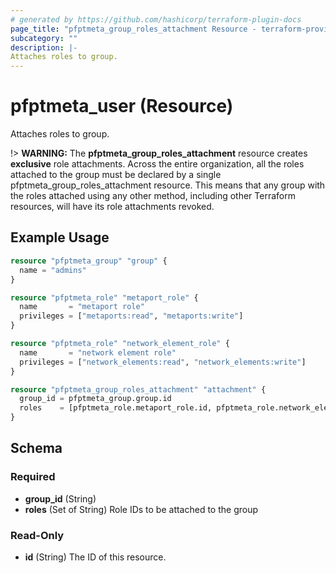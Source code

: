 ```yaml
---
# generated by https://github.com/hashicorp/terraform-plugin-docs
page_title: "pfptmeta_group_roles_attachment Resource - terraform-provider-pfptmeta"
subcategory: ""
description: |-
Attaches roles to group.
---
```


# pfptmeta_user (Resource)

Attaches roles to group.

!> **WARNING:** The **pfptmeta_group_roles_attachment** resource creates **exclusive** role attachments.
Across the entire organization, all the roles attached to the group must be declared by a single pfptmeta_group_roles_attachment resource.
This means that any group with the roles attached using any other method, including other Terraform resources, will have its role attachments revoked.

## Example Usage

```terraform
resource "pfptmeta_group" "group" {
  name = "admins"
}

resource "pfptmeta_role" "metaport_role" {
  name       = "metaport role"
  privileges = ["metaports:read", "metaports:write"]
}

resource "pfptmeta_role" "network_element_role" {
  name       = "network element role"
  privileges = ["network_elements:read", "network_elements:write"]
}

resource "pfptmeta_group_roles_attachment" "attachment" {
  group_id = pfptmeta_group.group.id
  roles    = [pfptmeta_role.metaport_role.id, pfptmeta_role.network_element_role.id]
}
```

<!-- schema generated by tfplugindocs -->
## Schema

### Required

- **group_id** (String)
- **roles** (Set of String) Role IDs to be attached to the group

### Read-Only

- **id** (String) The ID of this resource.